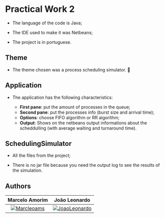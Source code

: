# Practical Work 2

- The language of the code is Java;

- The IDE used to make it was Netbeans;

- The project is in portuguese.

## Theme

- The theme chosen was a process scheduling simulator. 📇

## Application

- The application has the following characteristics:

	- **First pane**: put the amount of processes in the queue;
	- **Second pane**: put the processes info (burst size and arrival time);
	- **Options**: choose FIFO algorithm or RR algorithm;
    - **Output**: Shows on the netbeans output informations about the scheddulling (with average waiting and turnaround time).

## SchedulingSimulator

- All the files from the project;

- There is no jar file because you need the output log to see the results of the simulation.

## Authors

| **Marcelo Amorim** | **João Leonardo** |
| :---: |:---:|
| [![Marcleoams](https://avatars2.githubusercontent.com/u/63866348?s=200)](https://www.linkedin.com/in/marceloams/)    | [![JoaoLeonardo](https://media-exp1.licdn.com/dms/image/C4E03AQGZAuQiFtTc8Q/profile-displayphoto-shrink_200_200/0?e=1599696000&v=beta&t=3AdrfqX_nltYb-4GB_TDEhyOdvaGiHXk-Oayopxf5Fw)](https://www.linkedin.com/in/joaoleonardomorganti/) |